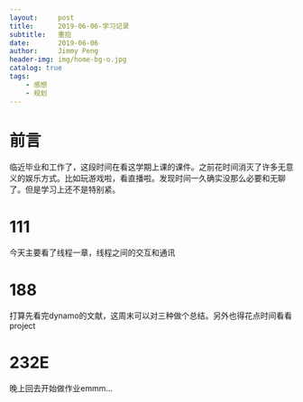 ```yaml
---
layout:     post
title:      2019-06-06-学习记录
subtitle:   重拾
date:       2019-06-06
author:     Jimmy Peng
header-img: img/home-bg-o.jpg
catalog: true
tags:
    - 感想
    - 规划
---
```

# 前言
临近毕业和工作了，这段时间在看这学期上课的课件。之前花时间消灭了许多无意义的娱乐方式。比如玩游戏啦，看直播啦。发现时间一久确实没那么必要和无聊了。但是学习上还不是特别紧。

# 111
今天主要看了线程一章，线程之间的交互和通讯

# 188
打算先看完dynamo的文献，这周末可以对三种做个总结。另外也得花点时间看看project

# 232E
晚上回去开始做作业emmm...